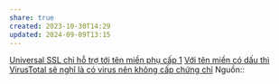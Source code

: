 ```yaml
---
share: true
created: 2023-10-30T14:29
updated: 2024-09-09T13:15
---
```

[Universal SSL chỉ hỗ trợ tới tên miền phụ cấp 1](./Universal%20SSL%20ch%E1%BB%89%20h%E1%BB%97%20tr%E1%BB%A3%20t%E1%BB%9Bi%20t%C3%AAn%20mi%E1%BB%81n%20ph%E1%BB%A5%20c%E1%BA%A5p%201.md)
[Với tên miền có dấu thì VirusTotal sẽ nghĩ là có virus nên không cấp chứng chỉ](./V%E1%BB%9Bi%20t%C3%AAn%20mi%E1%BB%81n%20c%C3%B3%20d%E1%BA%A5u%20th%C3%AC%20VirusTotal%20s%E1%BA%BD%20ngh%C4%A9%20l%C3%A0%20c%C3%B3%20virus%20n%C3%AAn%20kh%C3%B4ng%20c%E1%BA%A5p%20ch%E1%BB%A9ng%20ch%E1%BB%89.md)
Nguồn:: 